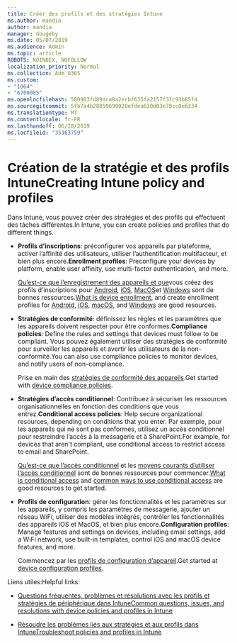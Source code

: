```yaml
---
title: Créer des profils et des stratégies Intune
ms.author: mandia
author: mandia
manager: dougeby
ms.date: 05/07/2019
ms.audience: Admin
ms.topic: article
ROBOTS: NOINDEX, NOFOLLOW
localization_priority: Normal
ms.collection: Adm_O365
ms.custom:
- "1064"
- "6700005"
ms.openlocfilehash: 580903fd89dca8a2ecbf635fa2157f31c93b85f4
ms.sourcegitcommit: 5fb7a4b28859690020efdea630d03e70cc0e6334
ms.translationtype: MT
ms.contentlocale: fr-FR
ms.lasthandoff: 06/28/2019
ms.locfileid: "35363759"
---
```

# <a name="creating-intune-policy-and-profiles"></a><span data-ttu-id="1b432-102">Création de la stratégie et des profils Intune</span><span class="sxs-lookup"><span data-stu-id="1b432-102">Creating Intune policy and profiles</span></span>

<span data-ttu-id="1b432-103">Dans Intune, vous pouvez créer des stratégies et des profils qui effectuent des tâches différentes.</span><span class="sxs-lookup"><span data-stu-id="1b432-103">In Intune, you can create policies and profiles that do different things.</span></span>

- <span data-ttu-id="1b432-104">**Profils d’inscriptions**: préconfigurer vos appareils par plateforme, activer l’affinité des utilisateurs, utiliser l’authentification multifacteur, et bien plus encore.</span><span class="sxs-lookup"><span data-stu-id="1b432-104">**Enrollment profiles**: Preconfigure your devices by platform, enable user affinity, use multi-factor authentication, and more.</span></span>

  <span data-ttu-id="1b432-105">[Qu’est-ce que l’enregistrement des appareils et que](https://docs.microsoft.com/intune/device-enrollment)vous créez des profils d’inscriptions pour [Android](https://docs.microsoft.com/intune/android-enroll), [iOS](https://docs.microsoft.com/intune/ios-enroll), [MacOS](https://docs.microsoft.com/intune/macos-enroll)et [Windows](https://docs.microsoft.com/intune/windows-enrollment-methods) sont de bonnes ressources.</span><span class="sxs-lookup"><span data-stu-id="1b432-105">[What is device enrollment](https://docs.microsoft.com/intune/device-enrollment), and create enrollment profiles for [Android](https://docs.microsoft.com/intune/android-enroll), [iOS](https://docs.microsoft.com/intune/ios-enroll), [macOS](https://docs.microsoft.com/intune/macos-enroll), and [Windows](https://docs.microsoft.com/intune/windows-enrollment-methods) are good resources.</span></span>

- <span data-ttu-id="1b432-106">**Stratégies de conformité**: définissez les règles et les paramètres que les appareils doivent respecter pour être conformes.</span><span class="sxs-lookup"><span data-stu-id="1b432-106">**Compliance policies**: Define the rules and settings that devices must follow to be compliant.</span></span> <span data-ttu-id="1b432-107">Vous pouvez également utiliser des stratégies de conformité pour surveiller les appareils et avertir les utilisateurs de la non-conformité.</span><span class="sxs-lookup"><span data-stu-id="1b432-107">You can also use compliance policies to monitor devices, and notify users of non-compliance.</span></span>

  <span data-ttu-id="1b432-108">Prise en main des [stratégies de conformité des appareils](https://docs.microsoft.com/intune/device-compliance-get-started).</span><span class="sxs-lookup"><span data-stu-id="1b432-108">Get started with [device compliance policies](https://docs.microsoft.com/intune/device-compliance-get-started).</span></span>
- <span data-ttu-id="1b432-109">**Stratégies d’accès conditionnel**: Contribuez à sécuriser les ressources organisationnelles en fonction des conditions que vous entrez.</span><span class="sxs-lookup"><span data-stu-id="1b432-109">**Conditional access policies**: Help secure organizational resources, depending on conditions that you enter.</span></span> <span data-ttu-id="1b432-110">Par exemple, pour les appareils qui ne sont pas conformes, utilisez un accès conditionnel pour restreindre l’accès à la messagerie et à SharePoint.</span><span class="sxs-lookup"><span data-stu-id="1b432-110">For example, for devices that aren't compliant, use conditional access to restrict access to email and SharePoint.</span></span>

  <span data-ttu-id="1b432-111">[Qu’est-ce que l’accès conditionnel](https://docs.microsoft.com/intune/conditional-access) et les [moyens courants d’utiliser l’accès conditionnel](https://docs.microsoft.com/intune/conditional-access-intune-common-ways-use) sont de bonnes ressources pour commencer.</span><span class="sxs-lookup"><span data-stu-id="1b432-111">[What is conditional access](https://docs.microsoft.com/intune/conditional-access) and [common ways to use conditional access](https://docs.microsoft.com/intune/conditional-access-intune-common-ways-use) are good resources to get started.</span></span>

- <span data-ttu-id="1b432-112">**Profils de configuration**: gérer les fonctionnalités et les paramètres sur les appareils, y compris les paramètres de messagerie, ajouter un réseau WiFi, utiliser des modèles intégrés, contrôler les fonctionnalités des appareils iOS et MacOS, et bien plus encore.</span><span class="sxs-lookup"><span data-stu-id="1b432-112">**Configuration profiles**: Manage features and settings on devices, including email settings, add a WiFi network, use built-in templates, control iOS and macOS device features, and more.</span></span>

  <span data-ttu-id="1b432-113">Commencez par les [profils de configuration d’appareil](https://docs.microsoft.com/intune/device-profiles).</span><span class="sxs-lookup"><span data-stu-id="1b432-113">Get started at [device configuration profiles](https://docs.microsoft.com/intune/device-profiles).</span></span>

<span data-ttu-id="1b432-114">Liens utiles:</span><span class="sxs-lookup"><span data-stu-id="1b432-114">Helpful links:</span></span>

- [<span data-ttu-id="1b432-115">Questions fréquentes, problèmes et résolutions avec les profils et stratégies de périphérique dans Intune</span><span class="sxs-lookup"><span data-stu-id="1b432-115">Common questions, issues, and resolutions with device policies and profiles in Intune</span></span>](https://docs.microsoft.com/intune/device-profile-troubleshoot)

- [<span data-ttu-id="1b432-116">Résoudre les problèmes liés aux stratégies et aux profils dans Intune</span><span class="sxs-lookup"><span data-stu-id="1b432-116">Troubleshoot policies and profiles in Intune</span></span>](https://docs.microsoft.com/intune/troubleshoot-policies-in-microsoft-intune)
